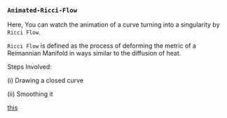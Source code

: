 ### ```Animated-Ricci-Flow```
Here, You can watch the animation of a curve turning into a singularity by ```Ricci Flow```.    
 

```Ricci Flow``` is defined as the process of deforming the metric of a Reimannian Manifold in ways similar to the diffusion of heat.

Steps Involved: 

(i) Drawing a closed curve  

(ii) Smoothing it   
     
[this](https://www.youtube.com/watch?v=hwOCqA9Xw6A)
   
  
 
